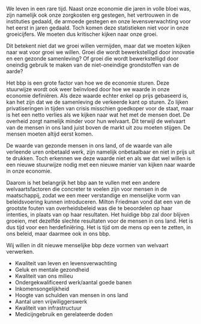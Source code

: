 We leven in een rare tijd. Naast onze economie die jaren in volle bloei was,
zijn namelijk ook onze zorgkosten erg gestegen, het vertrouwen in de instituties
gedaald, de armoede gestegen en onze levensverwachting voor het eerst in jaren
gedaald. Toch komen deze statistieken niet voor in onze groeicijfers. We moeten
dus kritischer kijken naar onze groei.

Dit betekent niet dat we groei willen vermijden, maar dat we moeten kijken naar
wat voor groei we willen. Groei die wordt bewerkstelligd door innovatie en een
gezonde samenleving? Of groei die wordt bewerkstelligd door oneindig gebruik te
maken van de niet-oneindige grondstoffen van de aarde?

Het bbp is een grote factor van hoe we de economie sturen. Deze stuurwijze wordt
ook weer beïnvloed door hoe we waarde in onze economie definiëren. Als deze
waarde echter enkel op prijs gebaseerd is, kan het zijn dat we de samenleving de
verkeerde kant op sturen. Zo lijken privatiseringen in tijden van crisis
misschien goedkoper voor de staat, maar is het een netto verlies als we kijken
naar wat het met de mensen doet. De overheid zorgt namelijk minder voor hun
welvaart. Dit terwijl de welvaart van de mensen in ons land juist boven de markt
uit zou moeten stijgen. De mensen moeten altijd eerst komen.

De waarde van gezonde mensen in ons land, of de waarde van alle verleende uren
onbetaald werk, zijn namelijk onbetaalbaar en niet in prijs uit te drukken. Toch
erkennen we deze waarde niet en als we dat wel willen is een nieuwe stuurwijze
nodig met een nieuwe manier van kijken naar waarde in onze economie.

Daarom is het belangrijk het bbp aan te vullen met een andere welvaartsfactoren
die concreter te voelen zijn voor mensen in de maatschappij, zodat we een meer
verstandige en menselijke vorm van beleidsvoering kunnen introduceren. Milton
Friedman vond dat een van de grootste fouten van overheidsbeleid was die te
beoordelen op haar intenties, in plaats van op haar resultaten. Het huidige bbp
zal door blijven groeien, met dezelfde slechte resultaten voor de mensen in ons
land. Het is dus tijd voor een herdefiniëring. Het is tijd om de mens op een te
zetten, in ons beleid, maar daarmee ook in ons bbp.

Wij willen in dit nieuwe menselijke bbp deze vormen van welvaart verwerken.

- Kwaliteit van leven en levensverwachting
- Geluk en mentale gezondheid
- Kwaliteit van ons milieu
- Ondergekwalificeerd werk/aantal goede banen
- Inkomensongelijkheid
- Hoogte van schulden van mensen in ons land
- Aantal uren vrijwiliggerswerk
- Kwaliteit van infrastructuur
- Medicijngebruik en gerelateerde doden
